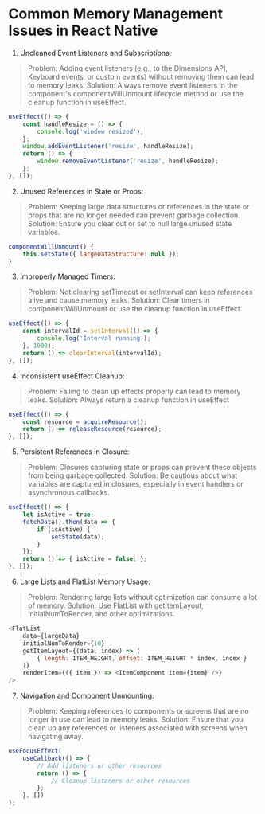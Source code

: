 # Common Memory Management Issues in React Native
1. Uncleaned Event Listeners and Subscriptions:

> Problem: Adding event listeners (e.g., to the Dimensions API, Keyboard events, or custom events) without removing them can lead to memory leaks.
> Solution: Always remove event listeners in the component's componentWillUnmount lifecycle method or use the cleanup function in useEffect.

```js
useEffect(() => {
    const handleResize = () => {
        console.log('window resized');
    };
    window.addEventListener('resize', handleResize);
    return () => {
        window.removeEventListener('resize', handleResize);
    };
}, []);
```



2. Unused References in State or Props:

> Problem: Keeping large data structures or references in the state or props that are no longer needed can prevent garbage collection.
> Solution: Ensure you clear out or set to null large unused state variables.
```js
componentWillUnmount() {
    this.setState({ largeDataStructure: null });
}
```

3. Improperly Managed Timers:

> Problem: Not clearing setTimeout or setInterval can keep references alive and cause memory leaks.
> Solution: Clear timers in componentWillUnmount or use the cleanup function in useEffect.

```js
useEffect(() => {
    const intervalId = setInterval(() => {
        console.log('Interval running');
    }, 1000);
    return () => clearInterval(intervalId);
}, []);
```

4. Inconsistent useEffect Cleanup:
> Problem: Failing to clean up effects properly can lead to memory leaks.
> Solution: Always return a cleanup function in useEffect

```js
useEffect(() => {
    const resource = acquireResource();
    return () => releaseResource(resource);
}, []);
```

5. Persistent References in Closure:
> Problem: Closures capturing state or props can prevent these objects from being garbage collected.
> Solution: Be cautious about what variables are captured in closures, especially in event handlers or asynchronous callbacks.

```js
useEffect(() => {
    let isActive = true;
    fetchData().then(data => {
        if (isActive) {
            setState(data);
        }
    });
    return () => { isActive = false; };
}, []);
```

6. Large Lists and FlatList Memory Usage:
> Problem: Rendering large lists without optimization can consume a lot of memory.
> Solution: Use FlatList with getItemLayout, initialNumToRender, and other optimizations.
```js
<FlatList
    data={largeData}
    initialNumToRender={10}
    getItemLayout={(data, index) => (
        { length: ITEM_HEIGHT, offset: ITEM_HEIGHT * index, index }
    )}
    renderItem={({ item }) => <ItemComponent item={item} />}
/>
```

7. Navigation and Component Unmounting:

> Problem: Keeping references to components or screens that are no longer in use can lead to memory leaks.
> Solution: Ensure that you clean up any references or listeners associated with screens when navigating away.

```js
useFocusEffect(
    useCallback(() => {
        // Add listeners or other resources
        return () => {
            // Cleanup listeners or other resources
        };
    }, [])
);
```



